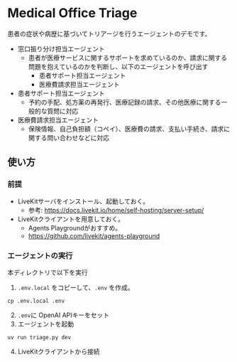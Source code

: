 # Medical Office Triage

患者の症状や病歴に基づいてトリアージを行うエージェントのデモです。

- 窓口振り分け担当エージェント
  - 患者が医療サービスに関するサポートを求めているのか、請求に関する問題を抱えているのかを判断し、以下のエージェントを呼び出す
    - 患者サポート担当エージェント
    - 医療費請求担当エージェント
- 患者サポート担当エージェント
  - 予約の手配、処方薬の再発行、医療記録の請求、その他医療に関する一般的な質問に対応
- 医療費請求担当エージェント
  - 保険情報、自己負担額（コペイ）、医療費の請求、支払い手続き、請求に関する問い合わせなどに対応

## 使い方

### 前提

- LiveKitサーバをインストール、起動しておく。
  -  参考: https://docs.livekit.io/home/self-hosting/server-setup/
- LiveKitクライアントを用意しておく。
  - Agents Playgroundがおすすめ。
  - https://github.com/livekit/agents-playground

### エージェントの実行

本ディレクトリで以下を実行

1. `.env.local` をコピーして、`.env` を作成。
```shell
cp .env.local .env
```
2. `.env`に OpenAI APIキーをセット
3. エージェントを起動
```
uv run triage.py dev
```
4. LiveKitクライアントから接続